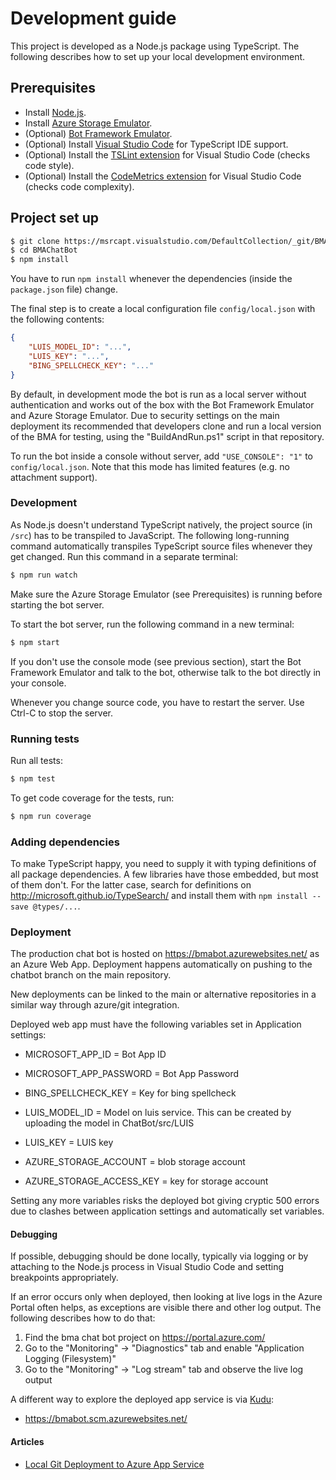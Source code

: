 [onedrive]: https://microsoft-my.sharepoint.com/personal/t-mariec_microsoft_com/Documents/BMAChatBot%20shared

# Development guide

This project is developed as a Node.js package using TypeScript.
The following describes how to set up your local development environment.

## Prerequisites

- Install [Node.js](https://nodejs.org/en/download/).
- Install [Azure Storage Emulator](https://azure.microsoft.com/en-us/documentation/articles/storage-use-emulator/).
- (Optional) [Bot Framework Emulator](https://docs.botframework.com/en-us/tools/bot-framework-emulator/).
- (Optional) Install [Visual Studio Code](https://code.visualstudio.com/) for TypeScript IDE support.
- (Optional) Install the [TSLint extension](https://marketplace.visualstudio.com/items?itemName=eg2.tslint) for Visual Studio Code (checks code style).
- (Optional) Install the [CodeMetrics extension](https://marketplace.visualstudio.com/items?itemName=kisstkondoros.vscode-codemetrics) for Visual Studio Code (checks code complexity).

## Project set up

```sh
$ git clone https://msrcapt.visualstudio.com/DefaultCollection/_git/BMAChatBot
$ cd BMAChatBot
$ npm install
```

You have to run `npm install` whenever the dependencies (inside the `package.json` file) change.

The final step is to create a local configuration file `config/local.json` with the following contents:

```json
{
    "LUIS_MODEL_ID": "...",
    "LUIS_KEY": "...",
    "BING_SPELLCHECK_KEY": "..."
}
```

By default, in development mode the bot is run as a local server without authentication
and works out of the box with the Bot Framework Emulator and Azure Storage Emulator. Due to
security settings on the main deployment its recommended that developers clone and run a local 
version of the BMA for testing, using the "BuildAndRun.ps1" script in that repository.

To run the bot inside a console without server, add `"USE_CONSOLE": "1"` to `config/local.json`.
Note that this mode has limited features (e.g. no attachment support).

### Development

As Node.js doesn't understand TypeScript natively, the project source (in `/src`) has to be transpiled to JavaScript.
The following long-running command automatically transpiles TypeScript source files whenever they get changed.
Run this command in a separate terminal:

```sh
$ npm run watch
```

Make sure the Azure Storage Emulator (see Prerequisites) is running before starting the bot server.

To start the bot server, run the following command in a new terminal:

```sh
$ npm start
```

If you don't use the console mode (see previous section), start the Bot Framework Emulator and talk to the bot,
otherwise talk to the bot directly in your console.

Whenever you change source code, you have to restart the server. Use Ctrl-C to stop the server.

### Running tests

Run all tests:

```sh
$ npm test
```

To get code coverage for the tests, run:

```sh
$ npm run coverage
```

### Adding dependencies

To make TypeScript happy, you need to supply it with typing definitions of all package dependencies.
A few libraries have those embedded, but most of them don't.
For the latter case, search for definitions on <http://microsoft.github.io/TypeSearch/> 
and install them with `npm install --save @types/...`.

### Deployment

The production chat bot is hosted on https://bmabot.azurewebsites.net/ as an Azure Web App.
Deployment happens automatically on pushing to the chatbot branch on the main repository. 

New deployments can be linked to the main or alternative repositories in a similar way through
azure/git integration. 

Deployed web app must have the following variables set in Application settings:

- MICROSOFT_APP_ID = Bot App ID

- MICROSOFT_APP_PASSWORD = Bot App Password

- BING_SPELLCHECK_KEY = Key for bing spellcheck

- LUIS_MODEL_ID = Model on luis service. This can be created by uploading the model in ChatBot/src/LUIS

- LUIS_KEY = LUIS key

- AZURE_STORAGE_ACCOUNT = blob storage account

- AZURE_STORAGE_ACCESS_KEY = key for storage account

Setting any more variables risks the deployed bot giving cryptic 500 errors due to clashes
between application settings and automatically set variables.

#### Debugging

If possible, debugging should be done locally, typically via logging or by attaching to the Node.js process in Visual Studio Code
and setting breakpoints appropriately.

If an error occurs only when deployed, then looking at live logs in the Azure Portal often helps,
as exceptions are visible there and other log output. The following describes how to do that:

1. Find the bma chat bot project on https://portal.azure.com/
2. Go to the "Monitoring" -> "Diagnostics" tab and enable "Application Logging (Filesystem)"
3. Go to the "Monitoring" -> "Log stream" tab and observe the live log output

A different way to explore the deployed app service is via [Kudu](https://github.com/projectkudu/kudu/wiki):

- https://bmabot.scm.azurewebsites.net/

#### Articles

- [Local Git Deployment to Azure App Service](https://azure.microsoft.com/en-us/documentation/articles/app-service-deploy-local-git/)
